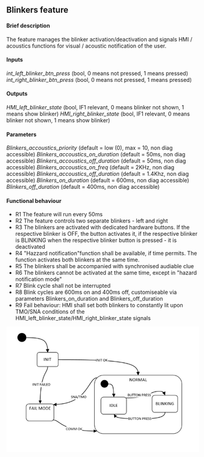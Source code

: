 ## Blinkers feature

#### Brief description
The feature manages the blinker activation/deactivation and signals HMI / acoustics functions for visual / acoustic notification of the user.

#### Inputs
_int_left_blinker_btn_press_  (bool, 0 means not pressed, 1 means pressed)
_int_right_blinker_btn_press_ (bool, 0 means not pressed, 1 means pressed)


#### Outputs
_HMI_left_blinker_state_ (bool, IF1 relevant, 0 means blinker not shown, 1 means show blinker)
_HMI_right_blinker_state_ (bool, IF1 relevant, 0 means blinker not shown, 1 means show blinker)


#### Parameters
_Blinkers_accoustics_priority_ (default = low (0), max = 10, non diag accessible)
_Blinkers_accoustics_on_duration_ (default = 50ms, non diag accessible)
_Blinkers_accoustics_off_duration_ (default = 50ms, non diag accessible)
_Blinkers_accoustics_on_freq_ (default = 2KHz, non diag accessible)
_Blinkers_accoustics_off_duration_ (default = 1.4Khz, non diag accessible)
_Blinkers_on_duration_ (default = 600ms, non diag accessible)
_Blinkers_off_duration_ (default = 400ms, non diag accessible)


#### Functional behaviour
* R1 The feature will run every 50ms
* R2 The feature controls two separate blinkers - left and right
* R3 The blinkers are activated with dedicated hardware buttons. If the respective blinker is OFF, the button activates it, if the respective blinker is BLINKING when the respective blinker button is pressed - it is deactivated
* R4 "Hazzard notification"function shall be available, if time permits. The function activates both blinkers at the same time.
* R5 The blinkers shall be accompanied with synchronised audiable clue
* R6 The blinkers cannot be activated at the same time, except in "hazard notification mode"
* R7 Blink cycle shall not be interrupted
* R8 Blink cycles are 600ms on and 400ms off, customiseable via parameters Blinkers_on_duration and Blinkers_off_duration
* R9 Fail behaviour: HMI shall set both blinkers to constantly lit upon TMO/SNA conditions of the HMI_left_blinker_state/HMI_right_blinker_state signals


![alt text](https://github.com/VisteonSofia/practice2/raw/master/requirements/img/blinkers_state_machine.PNG "Blinkers")

